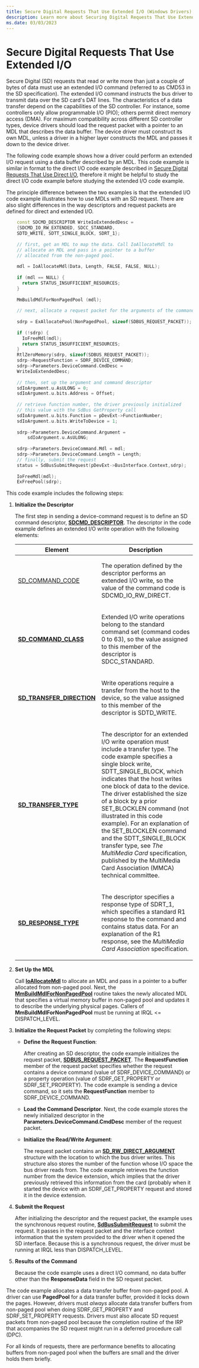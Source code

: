 ```yaml
---
title: Secure Digital Requests That Use Extended I/O (Windows Drivers)
description: Learn more about Securing Digital Requests That Use Extended I/O.
ms.date: 03/03/2023
---
```


# Secure Digital Requests That Use Extended I/O

Secure Digital (SD) requests that read or write more than just a couple of bytes of data must use an extended I/O command (referred to as CMD53 in the SD specification). The extended I/O command instructs the bus driver to transmit data over the SD card's DAT lines. The characteristics of a data transfer depend on the capabilities of the SD controller. For instance, some controllers only allow programmable I/O (PIO); others permit direct memory access (DMA). For maximum compatibility across different SD controller types, device drivers should load the request packet with a pointer to an MDL that describes the data buffer. The device driver must construct its own MDL, unless a driver in a higher layer constructs the MDL and passes it down to the device driver.

The following code example shows how a driver could perform an extended I/O request using a data buffer described by an MDL. This code example is similar in format to the direct I/O code example described in [Secure Digital Requests That Use Direct I/O](secure-digital-requests-that-use-direct-io.md), therefore it might be helpful to study the direct I/O code example before studying the extended I/O code example.

The principle difference between the two examples is that the extended I/O code example illustrates how to use MDLs with an SD request. There are also slight differences in the way descriptors and request packets are defined for direct and extended I/O.

```cpp
    const SDCMD_DESCRIPTOR WriteIoExtendedDesc =
    {SDCMD_IO_RW_EXTENDED, SDCC_STANDARD,
    SDTD_WRITE, SDTT_SINGLE_BLOCK, SDRT_1};
    
    // first, get an MDL to map the data. Call IoAllocateMdl to
    // allocate an MDL and pass in a pointer to a buffer  
    // allocated from the non-paged pool.
    
    mdl = IoAllocateMdl(Data, Length, FALSE, FALSE, NULL);
    
    if (mdl == NULL) {
      return STATUS_INSUFFICIENT_RESOURCES;
    }
    
    MmBuildMdlForNonPagedPool (mdl);
    
    // next, allocate a request packet for the arguments of the command
     
    sdrp = ExAllocatePool(NonPagedPool, sizeof(SDBUS_REQUEST_PACKET));
    
    if (!sdrp) {
      IoFreeMdl(mdl);
      return STATUS_INSUFFICIENT_RESOURCES;
    }
    RtlZeroMemory(sdrp, sizeof(SDBUS_REQUEST_PACKET));
    sdrp->RequestFunction = SDRF_DEVICE_COMMAND;
    sdrp->Parameters.DeviceCommand.CmdDesc = 
    WriteIoExtendedDesc;
    
    // then, set up the argument and command descriptor
    sdIoArgument.u.AsULONG = 0;
    sdIoArgument.u.bits.Address = Offset;
    
    // retrieve function number, the driver previously initialized 
    // this value with the SdBus GetProperty call
    sdIoArgument.u.bits.Function = pDevExt->FunctionNumber;
    sdIoArgument.u.bits.WriteToDevice = 1;
    
    sdrp->Parameters.DeviceCommand.Argument = 
        sdIoArgument.u.AsULONG;
    
    sdrp->Parameters.DeviceCommand.Mdl = mdl;
    sdrp->Parameters.DeviceCommand.Length = Length;
    // finally, submit the request
    status = SdBusSubmitRequest(pDevExt->BusInterface.Context,sdrp);
    
    IoFreeMdl(mdl);
    ExFreePool(sdrp);
```

This code example includes the following steps:

1. **Initialize the Descriptor**

   The first step in sending a device-command request is to define an SD command descriptor, [**SDCMD\_DESCRIPTOR**](/windows-hardware/drivers/ddi/sddef/ns-sddef-_sdcmd_descriptor). The descriptor in the code example defines an extended I/O write operation with the following elements:

   <table>
   <thead>
   <tr class="header">
   <th>Element</th>
   <th>Description</th>
   </tr>
   </thead>
   <tbody>
   <tr class="odd">
   <td><p><a href="/windows-hardware/drivers/ddi/sddef/ns-sddef-_sdcmd_descriptor#members">SD_COMMAND_CODE</a></p></td>
   <td><p>The operation defined by the descriptor performs an extended I/O write, so the value of the command code is SDCMD_IO_RW_DIRECT.</p></td>
   </tr>
   <tr class="even">
   <td><p><a href="/windows-hardware/drivers/ddi/sddef/ne-sddef-sd_command_class"><strong>SD_COMMAND_CLASS</strong></a></p></td>
   <td><p>Extended I/O write operations belong to the standard command set (command codes 0 to 63), so the value assigned to this member of the descriptor is SDCC_STANDARD.</p></td>
   </tr>
   <tr class="odd">
   <td><p><a href="/windows-hardware/drivers/ddi/sddef/ne-sddef-sd_transfer_direction"><strong>SD_TRANSFER_DIRECTION</strong></a></p></td>
   <td><p>Write operations require a transfer from the host to the device, so the value assigned to this member of the descriptor is SDTD_WRITE.</p></td>
   </tr>
   <tr class="even">
   <td><p><a href="/windows-hardware/drivers/ddi/sddef/ne-sddef-sd_transfer_type"><strong>SD_TRANSFER_TYPE</strong></a></p></td>
   <td><p>The descriptor for an extended I/O write operation must include a transfer type. The code example specifies a single block write, SDTT_SINGLE_BLOCK, which indicates that the host writes one block of data to the device. The driver established the size of a block by a prior SET_BLOCKLEN command (not illustrated in this code example). For an explanation of the SET_BLOCKLEN command and the SDTT_SINGLE_BLOCK transfer type, see <em>The MultiMedia Card</em> specification, published by the MultiMedia Card Association (MMCA) technical committee.</p></td>
   </tr>
   <tr class="odd">
   <td><p><a href="/windows-hardware/drivers/ddi/sddef/ne-sddef-sd_response_type"><strong>SD_RESPONSE_TYPE</strong></a></p></td>
   <td><p>The descriptor specifies a response type of SDRT_1, which specifies a standard R1 response to the command and contains status data. For an explanation of the R1 response, see the <em>MultiMedia Card Association</em> specification.</p></td>
   </tr>
   </tbody>
   </table>

1. **Set Up the MDL**

   Call [**IoAllocateMdl**](/windows-hardware/drivers/ddi/wdm/nf-wdm-ioallocatemdl) to allocate an MDL and pass in a pointer to a buffer allocated from non-paged pool. Next, the [**MmBuildMdlForNonPagedPool**](/windows-hardware/drivers/ddi/wdm/nf-wdm-mmbuildmdlfornonpagedpool) routine takes the newly allocated MDL that specifies a virtual memory buffer in non-paged pool and updates it to describe the underlying physical pages. Callers of **MmBuildMdlForNonPagedPool** must be running at IRQL \<= DISPATCH\_LEVEL.

1. **Initialize the Request Packet** by completing the following steps:

   - **Define the Request Function**:

     After creating an SD descriptor, the code example initializes the request packet, [**SDBUS\_REQUEST\_PACKET**](/previous-versions/windows/hardware/drivers/ff537931(v=vs.85)). The **RequestFunction** member of the request packet specifies whether the request contains a device command (value of SDRF\_DEVICE\_COMMAND) or a property operation (value of SDRF\_GET\_PROPERTY or SDRF\_SET\_PROPERTY). The code example is sending a device command, so it sets the **RequestFunction** member to SDRF\_DEVICE\_COMMAND.

   - **Load the Command Descriptor**. Next, the code example stores the newly initialized descriptor in the **Parameters.DeviceCommand.CmdDesc** member of the request packet.

   - **Initialize the Read/Write Argument**:

     The request packet contains an [**SD\_RW\_DIRECT\_ARGUMENT**](/windows-hardware/drivers/ddi/sddef/ns-sddef-sd_rw_direct_argument) structure with the location to which the bus driver writes. This structure also stores the number of the function whose I/O space the bus driver reads from. The code example retrieves the function number from the device extension, which implies that the driver previously retrieved this information from the card (probably when it started the device with an SDRF\_GET\_PROPERTY request and stored it in the device extension.

1. **Submit the Request**

   After initializing the descriptor and the request packet, the example uses the synchronous request routine, [**SdBusSubmitRequest**](/windows-hardware/drivers/ddi/ntddsd/nf-ntddsd-sdbussubmitrequest) to submit the request. It passes in the request packet and the interface context information that the system provided to the driver when it opened the SD interface. Because this is a synchronous request, the driver must be running at IRQL less than DISPATCH\_LEVEL.

1. **Results of the Command**

   Because the code example uses a direct I/O command, no data buffer other than the **ResponseData** field in the SD request packet.

The code example allocates a data transfer buffer from non-paged pool. A driver can use **PagedPool** for a data transfer buffer, provided it locks down the pages. However, drivers must *always* allocate data transfer buffers from non-paged pool when doing SDRF\_GET\_PROPERTY and SDRF\_SET\_PROPERTY requests. Drivers must also allocate SD request packets from non-paged pool because the completion routine of the IRP that accompanies the SD request might run in a deferred procedure call (DPC).

For all kinds of requests, there are performance benefits to allocating buffers from non-paged pool when the buffers are small and the driver holds them briefly.
